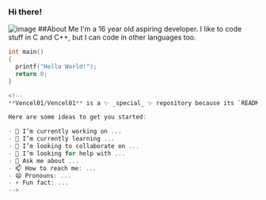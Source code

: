 ### Hi there!
![image](https://github.com/Vencel01/Vencel01/assets/117198342/d6a46640-64a0-41fa-a76c-3135b5127d4b)
##About Me
I'm a 16 year old aspiring developer.
I like to code stuff in C and C++, but I can code in other languages too.

```C
int main()
{
  printf("Hello World!");
  return 0;
}

<!--
**Vencel01/Vencel01** is a ✨ _special_ ✨ repository because its `README.md` (this file) appears on your GitHub profile.

Here are some ideas to get you started:

- 🔭 I’m currently working on ...
- 🌱 I’m currently learning ...
- 👯 I’m looking to collaborate on ...
- 🤔 I’m looking for help with ...
- 💬 Ask me about ...
- 📫 How to reach me: ...
- 😄 Pronouns: ...
- ⚡ Fun fact: ...
-->

